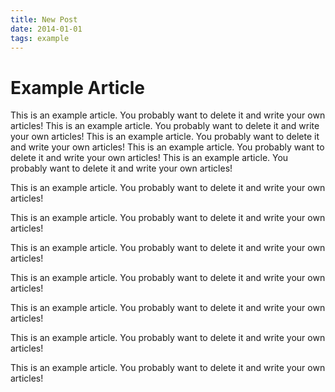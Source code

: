 ```yaml
---
title: New Post
date: 2014-01-01
tags: example
---
```


<h1>Example Article</h1>

<p class="blog-text">This is an example article. You probably want to delete it and write your own articles! This is an example article. You probably want to delete it and write your own articles! This is an example article. You probably want to delete it and write your own articles! This is an example article. You probably want to delete it and write your own articles! This is an example article. You probably want to delete it and write your own articles!</p>

<p>This is an example article. You probably want to delete it and write your own articles!</p>

<p>This is an example article. You probably want to delete it and write your own articles!</p>

<p>This is an example article. You probably want to delete it and write your own articles!</p>

<p>This is an example article. You probably want to delete it and write your own articles!</p>

<p>This is an example article. You probably want to delete it and write your own articles!</p>

<p>This is an example article. You probably want to delete it and write your own articles!</p>

<p>This is an example article. You probably want to delete it and write your own articles!</p>

